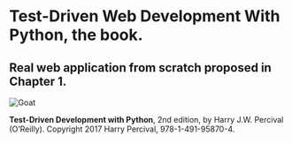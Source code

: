 # Test-Driven Web Development With Python, the book.

## Real web application from scratch proposed in Chapter 1.

![Goat](https://www.obeythetestinggoat.com/book/images/twp2_0101.png)

**Test-Driven Development with Python**, 2nd edition, by Harry J.W. Percival (O’Reilly). Copyright 2017 Harry Percival,
978-1-491-95870-4.
